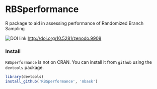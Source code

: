 RBSperformance
==============

R package to aid in assessing performance of Randomized Branch Sampling

![DOI link](https://zenodo.org/badge/doi/10.5281/zenodo.9908.png)
http://doi.org/10.5281/zenodo.9908


### Install

`RBSperformance` is not on CRAN. You can install it from `github` using the `devtools` package. 

```r
library(devtools)
install_github('RBSperformance', 'mbask')
```
